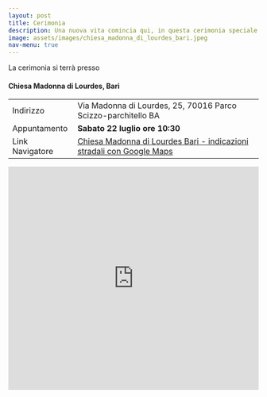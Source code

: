 ```yaml
---
layout: post
title: Cerimonia
description: Una nuova vita comincia qui, in questa cerimonia speciale
image: assets/images/chiesa_madonna_di_lourdes_bari.jpeg
nav-menu: true
---
```


La cerimonia si terrà presso

<div class="table-wrapper">
  <h4>Chiesa Madonna di Lourdes, Bari</h4>
  <table class="alt">
  		<tbody>
  			<tr>
  				<td>Indirizzo</td>
  				<td>Via Madonna di Lourdes, 25, 70016 Parco Scizzo-parchitello BA</td>
  			</tr>
  			<tr>
  				<td>Appuntamento</td>
  				<td><b>Sabato 22 luglio ore 10:30</b></td>
  			</tr>
  			<tr>
  				<td>Link Navigatore</td>
  				<td><a href="https://goo.gl/maps/r5xHGdJdSHPXn99r9" target=_blank>Chiesa Madonna di Lourdes Bari - indicazioni stradali con Google Maps</a></td>
  			</tr>
  		</tbody>
  	</table>
</div>

<!--
la Chiesa Madonna di Lourdes Bari:

Indirizzo: Via Madonna di Lourdes, 25, 70016 Parco Scizzo-parchitello BA

Appuntamento: Sabato 22 luglio ore 10:30


[Chiesa Madonna di Lourdes Bari - indicazioni stradali con Google Maps](https://goo.gl/maps/r5xHGdJdSHPXn99r9)-->



<iframe src="https://www.google.com/maps/embed?pb=!1m18!1m12!1m3!1d12029.642077717535!2d16.9948660318122!3d41.08187630496871!2m3!1f0!2f0!3f0!3m2!1i1024!2i768!4f13.1!3m3!1m2!1s0x1347c340bbe95699%3A0x1880c6378275d04f!2sChiesa%20Madonna%20di%20Lourdes%20Bari!5e0!3m2!1sit!2sit!4v1678652034688!5m2!1sit!2sit" width="100%" height="450" style="border:0;" allowfullscreen="" loading="lazy" referrerpolicy="no-referrer-when-downgrade"></iframe>
